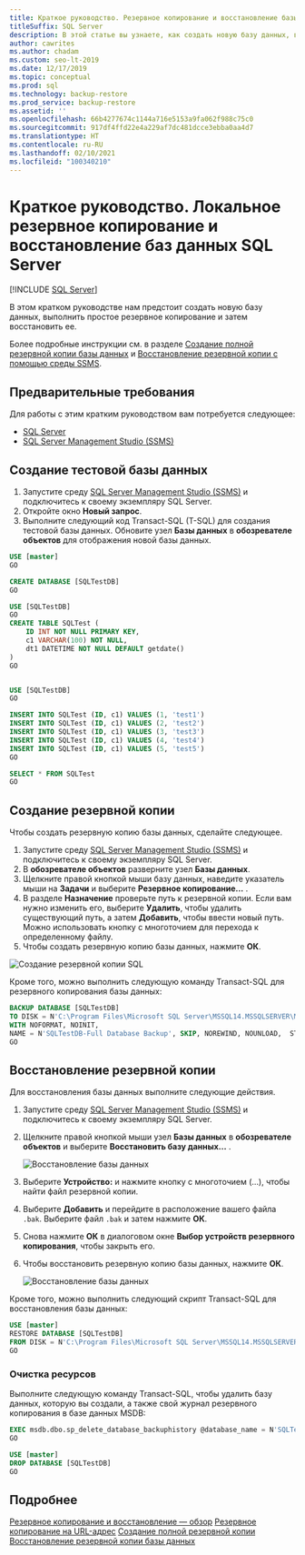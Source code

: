 ```yaml
---
title: Краткое руководство. Резервное копирование и восстановление базы данных
titleSuffix: SQL Server
description: В этой статье вы узнаете, как создать новую базу данных, выполнить резервное копирование базы данных и восстановить резервную копию в SQL Server.
author: cawrites
ms.author: chadam
ms.custom: seo-lt-2019
ms.date: 12/17/2019
ms.topic: conceptual
ms.prod: sql
ms.technology: backup-restore
ms.prod_service: backup-restore
ms.assetid: ''
ms.openlocfilehash: 66b4277674c1144a716e5153a9fa062f988c75c0
ms.sourcegitcommit: 917df4ffd22e4a229af7dc481dcce3ebba0aa4d7
ms.translationtype: HT
ms.contentlocale: ru-RU
ms.lasthandoff: 02/10/2021
ms.locfileid: "100340210"
---
```

# <a name="quickstart-backup-and-restore-a-sql-server-database-on-premises"></a>Краткое руководство. Локальное резервное копирование и восстановление баз данных SQL Server
 [!INCLUDE [SQL Server](../../includes/applies-to-version/sqlserver.md)]

В этом кратком руководстве нам предстоит создать новую базу данных, выполнить простое резервное копирование и затем восстановить ее. 

Более подробные инструкции см. в разделе [Создание полной резервной копии базы данных](create-a-full-database-backup-sql-server.md) и [Восстановление резервной копии с помощью среды SSMS](restore-a-database-backup-using-ssms.md).

## <a name="prerequisites"></a>Предварительные требования
Для работы с этим кратким руководством вам потребуется следующее: 

- [SQL Server](https://www.microsoft.com/sql-server/sql-server-downloads)
- [SQL Server Management Studio (SSMS)](../../ssms/download-sql-server-management-studio-ssms.md)

## <a name="create-a-test-database"></a>Создание тестовой базы данных 

1. Запустите среду [SQL Server Management Studio (SSMS)](../../ssms/download-sql-server-management-studio-ssms.md) и подключитесь к своему экземпляру SQL Server.
1. Откройте окно **Новый запрос**. 
1. Выполните следующий код Transact-SQL (T-SQL) для создания тестовой базы данных. Обновите узел **Базы данных** в **обозревателе объектов** для отображения новой базы данных. 

```sql
USE [master]
GO

CREATE DATABASE [SQLTestDB]
GO

USE [SQLTestDB]
GO
CREATE TABLE SQLTest (
    ID INT NOT NULL PRIMARY KEY,
    c1 VARCHAR(100) NOT NULL,
    dt1 DATETIME NOT NULL DEFAULT getdate()
)
GO


USE [SQLTestDB]
GO

INSERT INTO SQLTest (ID, c1) VALUES (1, 'test1')
INSERT INTO SQLTest (ID, c1) VALUES (2, 'test2')
INSERT INTO SQLTest (ID, c1) VALUES (3, 'test3')
INSERT INTO SQLTest (ID, c1) VALUES (4, 'test4')
INSERT INTO SQLTest (ID, c1) VALUES (5, 'test5')
GO

SELECT * FROM SQLTest
GO
```
 
## <a name="take-a-backup"></a>Создание резервной копии
Чтобы создать резервную копию базы данных, сделайте следующее. 

1. Запустите среду [SQL Server Management Studio (SSMS)](../../ssms/download-sql-server-management-studio-ssms.md) и подключитесь к своему экземпляру SQL Server.
1. В **обозревателе объектов** разверните узел **Базы данных**.  
1. Щелкните правой кнопкой мыши базу данных, наведите указатель мыши на **Задачи** и выберите **Резервное копирование...** . 
1. В разделе **Назначение** проверьте путь к резервной копии. Если вам нужно изменить его, выберите **Удалить**, чтобы удалить существующий путь, а затем **Добавить**, чтобы ввести новый путь. Можно использовать кнопку с многоточием для перехода к определенному файлу. 
1. Чтобы создать резервную копию базы данных, нажмите **ОК**. 

![Создание резервной копии SQL](media/quickstart-backup-restore-database/backup-db-ssms.png)

Кроме того, можно выполнить следующую команду Transact-SQL для резервного копирования базы данных: 

```sql
BACKUP DATABASE [SQLTestDB] 
TO DISK = N'C:\Program Files\Microsoft SQL Server\MSSQL14.MSSQLSERVER\MSSQL\Backup\SQLTestDB.bak' 
WITH NOFORMAT, NOINIT,  
NAME = N'SQLTestDB-Full Database Backup', SKIP, NOREWIND, NOUNLOAD,  STATS = 10
GO
```


## <a name="restore-a-backup"></a>Восстановление резервной копии
Для восстановления базы данных выполните следующие действия. 

1. Запустите среду [SQL Server Management Studio (SSMS)](../../ssms/download-sql-server-management-studio-ssms.md) и подключитесь к своему экземпляру SQL Server.
1. Щелкните правой кнопкой мыши узел **Базы данных** в **обозревателе объектов** и выберите **Восстановить базу данных...** .

    ![Восстановление базы данных](media/quickstart-backup-restore-database/restore-db-ssms1.png)

1. Выберите **Устройство:** и нажмите кнопку с многоточием (...), чтобы найти файл резервной копии. 
1. Выберите **Добавить** и перейдите в расположение вашего файла `.bak`. Выберите файл `.bak` и затем нажмите **ОК**. 
1. Снова нажмите **ОК** в диалоговом окне **Выбор устройств резервного копирования**, чтобы закрыть его. 
1. Чтобы восстановить резервную копию базы данных, нажмите **ОК**. 

    ![Восстановление базы данных](media/quickstart-backup-restore-database/restore-db-ssms2.png)

Кроме того, можно выполнить следующий скрипт Transact-SQL для восстановления базы данных:

```sql
USE [master]
RESTORE DATABASE [SQLTestDB] 
FROM DISK = N'C:\Program Files\Microsoft SQL Server\MSSQL14.MSSQLSERVER\MSSQL\Backup\SQLTestDB.bak' WITH  FILE = 1,  NOUNLOAD,  STATS = 5
GO
```

### <a name="clean-up-resources"></a>Очистка ресурсов
Выполните следующую команду Transact-SQL, чтобы удалить базу данных, которую вы создали, а также свой журнал резервного копирования в базе данных MSDB:

```sql
EXEC msdb.dbo.sp_delete_database_backuphistory @database_name = N'SQLTestDB'
GO

USE [master]
DROP DATABASE [SQLTestDB]
GO
```

## <a name="see-more"></a>Подробнее
[Резервное копирование и восстановление — обзор](back-up-and-restore-of-sql-server-databases.md)
[Резервное копирование на URL-адрес](sql-server-backup-to-url.md)
[Создание полной резервной копии](create-a-full-database-backup-sql-server.md)
[Восстановление резервной копии базы данных](restore-a-database-backup-using-ssms.md)
